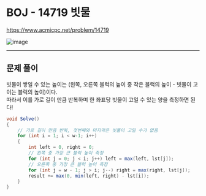 # BOJ - 14719 빗물

https://www.acmicpc.net/problem/14719

![image](https://user-images.githubusercontent.com/76749472/166142019-02a6a90c-4dc2-4a07-a398-21688da24baa.png)

<hr/>

## 문제 풀이
빗물이 쌓일 수 있는 높이는 (왼쪽, 오른쪽 블럭의 높이 중 작은 블럭의 높이 - 빗물이 고이는 블럭의 높이)이다.<br>
따라서 이를 가로 길이 만큼 반복하며 한 좌표당 빗물이 고일 수 있는 양을 측정하면 된다! 

```csharp
void Solve()
{
	// 가로 길이 만큼 반복, 첫번째와 마지막은 빗물이 고일 수가 없음
	for (int i = 1; i < w-1; i++)
	{
		int left = 0, right = 0;
		// 왼쪽 중 가장 큰 블럭 높이 측정
		for (int j = 0; j < i; j++) left = max(left, lst[j]); 
		// 오른쪽 중 가장 큰 블럭 높이 측정
		for (int j = w - 1; j > i; j--) right = max(right, lst[j]);
		result += max(0, min(left, right) - lst[i]);
	}
}
```
